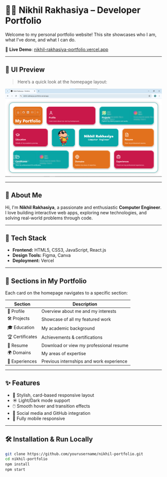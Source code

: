 # 👨‍💻 Nikhil Rakhasiya – Developer Portfolio

Welcome to my personal portfolio website! This site showcases who I am, what I’ve done, and what I can do.

🔗 **Live Demo**: [nikhil-rakhasiya-portfolio.vercel.app](https://nikhil-rakhasiya-portfolio.vercel.app/)

---

## 📸 UI Preview

> Here’s a quick look at the homepage layout:

![UI Overview](public/Portfolio.png)

---

## 🚀 About Me

Hi, I'm **Nikhil Rakhasiya**, a passionate and enthusiastic **Computer Engineer**. I love building interactive web apps, exploring new technologies, and solving real-world problems through code.

---

## 🧰 Tech Stack

- **Frontend:** HTML5, CSS3, JavaScript, React.js
- **Design Tools:** Figma, Canva
- **Deployment:** Vercel

---

## 📁 Sections in My Portfolio

Each card on the homepage navigates to a specific section:

| Section      | Description                                  |
|--------------|----------------------------------------------|
| 🧑 Profile     | Overview about me and my interests           |
| 🛠️ Projects    | Showcase of all my featured work             |
| 🎓 Education   | My academic background                       |
| 🏆 Certificates| Achievements & certifications                |
| 📜 Resume      | Download or view my professional resume      |
| 🌍 Domains     | My areas of expertise                        |
| 💼 Experiences | Previous internships and work experience     |

---

## ✨ Features

- 🎨 Stylish, card-based responsive layout
- ☀️ Light/Dark mode support
- 🖱️ Smooth hover and transition effects
- 🔗 Social media and GitHub integration
- 📱 Fully mobile responsive

---

## 🛠️ Installation & Run Locally

```bash
git clone https://github.com/yourusername/nikhil-portfolio.git
cd nikhil-portfolio
npm install
npm start
